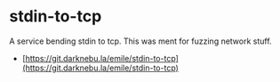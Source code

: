 # stdin-to-tcp

A service bending stdin to tcp. This was ment for fuzzing network stuff.

- [https://git.darknebu.la/emile/stdin-to-tcp](https://git.darknebu.la/emile/stdin-to-tcp)